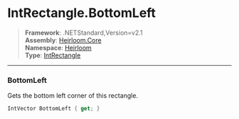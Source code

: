 # IntRectangle.BottomLeft

> **Framework**: .NETStandard,Version=v2.1  
> **Assembly**: [Heirloom.Core][0]  
> **Namespace**: [Heirloom][0]  
> **Type**: [IntRectangle][1]  

--------------------------------------------------------------------------------

### BottomLeft

Gets the bottom left corner of this rectangle.

```cs
IntVector BottomLeft { get; }
```

[0]: ..\Heirloom.Core.md
[1]: Heirloom.IntRectangle.md
